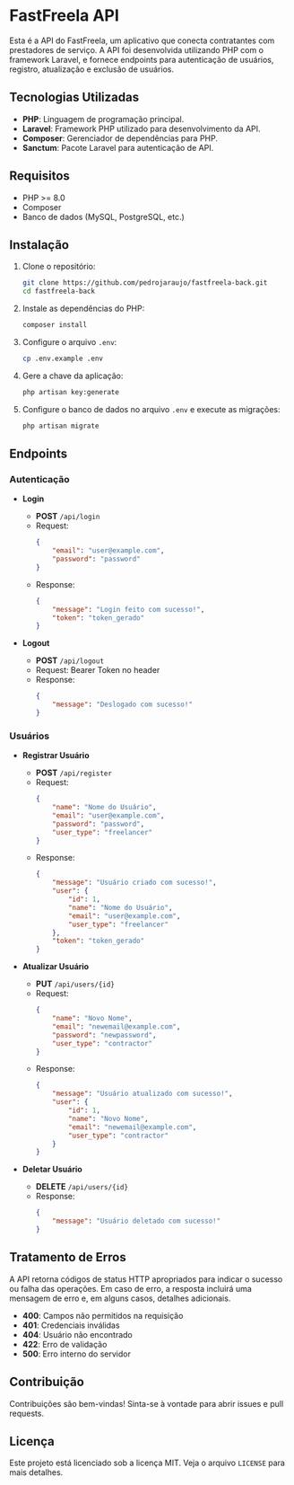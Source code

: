 # FastFreela API

Esta é a API do FastFreela, um aplicativo que conecta contratantes com prestadores de serviço. A API foi desenvolvida utilizando PHP com o framework Laravel, e fornece endpoints para autenticação de usuários, registro, atualização e exclusão de usuários.

## Tecnologias Utilizadas

- **PHP**: Linguagem de programação principal.
- **Laravel**: Framework PHP utilizado para desenvolvimento da API.
- **Composer**: Gerenciador de dependências para PHP.
- **Sanctum**: Pacote Laravel para autenticação de API.

## Requisitos

- PHP >= 8.0
- Composer
- Banco de dados (MySQL, PostgreSQL, etc.)

## Instalação

1. Clone o repositório:
    ```sh
    git clone https://github.com/pedrojaraujo/fastfreela-back.git
    cd fastfreela-back
    ```

2. Instale as dependências do PHP:
    ```sh
    composer install
    ```

3. Configure o arquivo `.env`:
    ```sh
    cp .env.example .env
    ```

4. Gere a chave da aplicação:
    ```sh
    php artisan key:generate
    ```

5. Configure o banco de dados no arquivo `.env` e execute as migrações:
    ```sh
    php artisan migrate
    ```

## Endpoints

### Autenticação

- **Login**
    - **POST** `/api/login`
    - Request:
        ```json
        {
            "email": "user@example.com",
            "password": "password"
        }
        ```
    - Response:
        ```json
        {
            "message": "Login feito com sucesso!",
            "token": "token_gerado"
        }
        ```

- **Logout**
    - **POST** `/api/logout`
    - Request: Bearer Token no header
    - Response:
        ```json
        {
            "message": "Deslogado com sucesso!"
        }
        ```

### Usuários

- **Registrar Usuário**
    - **POST** `/api/register`
    - Request:
        ```json
        {
            "name": "Nome do Usuário",
            "email": "user@example.com",
            "password": "password",
            "user_type": "freelancer"
        }
        ```
    - Response:
        ```json
        {
            "message": "Usuário criado com sucesso!",
            "user": {
                "id": 1,
                "name": "Nome do Usuário",
                "email": "user@example.com",
                "user_type": "freelancer"
            },
            "token": "token_gerado"
        }
        ```

- **Atualizar Usuário**
    - **PUT** `/api/users/{id}`
    - Request:
        ```json
        {
            "name": "Novo Nome",
            "email": "newemail@example.com",
            "password": "newpassword",
            "user_type": "contractor"
        }
        ```
    - Response:
        ```json
        {
            "message": "Usuário atualizado com sucesso!",
            "user": {
                "id": 1,
                "name": "Novo Nome",
                "email": "newemail@example.com",
                "user_type": "contractor"
            }
        }
        ```

- **Deletar Usuário**
    - **DELETE** `/api/users/{id}`
    - Response:
        ```json
        {
            "message": "Usuário deletado com sucesso!"
        }
        ```

## Tratamento de Erros

A API retorna códigos de status HTTP apropriados para indicar o sucesso ou falha das operações. Em caso de erro, a resposta incluirá uma mensagem de erro e, em alguns casos, detalhes adicionais.

- **400**: Campos não permitidos na requisição
- **401**: Credenciais inválidas
- **404**: Usuário não encontrado
- **422**: Erro de validação
- **500**: Erro interno do servidor

## Contribuição

Contribuições são bem-vindas! Sinta-se à vontade para abrir issues e pull requests.

## Licença

Este projeto está licenciado sob a licença MIT. Veja o arquivo `LICENSE` para mais detalhes.
